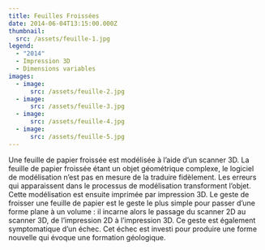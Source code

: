 ```yaml
---
title: Feuilles Froissées
date: 2014-06-04T13:15:00.000Z
thumbnail:
  src: /assets/feuille-1.jpg
legend:
  - "2014"
  - Impression 3D
  - Dimensions variables
images:
  - image:
      src: /assets/feuille-2.jpg
  - image:
      src: /assets/feuille-3.jpg
  - image:
      src: /assets/feuille-4.jpg
  - image:
      src: /assets/feuille-5.jpg
---
```

Une feuille de papier froissée est modélisée à l’aide d’un scanner 3D. La feuille de papier froissée étant un objet géométrique complexe, le logiciel de modélisation n’est pas en mesure de la traduire fidèlement. Les erreurs qui apparaissent dans le processus de modélisation transforment l’objet. Cette modélisation est ensuite imprimée par impression 3D. Le geste de froisser une feuille de papier est le geste le plus simple pour passer d’une forme plane à un volume : il incarne alors le passage du scanner 2D au scanner 3D, de l’impression 2D à l’impression 3D. Ce geste est également symptomatique d’un échec. Cet échec est investi pour produire une forme nouvelle qui évoque une formation géologique.